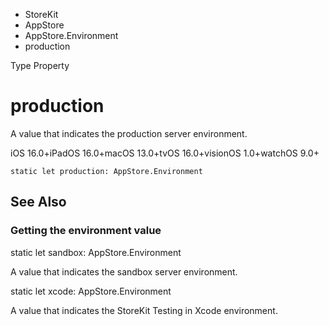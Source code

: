 

- StoreKit
- AppStore
- AppStore.Environment
-  production 

Type Property

# production

A value that indicates the production server environment.

iOS 16.0+iPadOS 16.0+macOS 13.0+tvOS 16.0+visionOS 1.0+watchOS 9.0+

``` source
static let production: AppStore.Environment
```

## See Also

### Getting the environment value

static let sandbox: AppStore.Environment

A value that indicates the sandbox server environment.

static let xcode: AppStore.Environment

A value that indicates the StoreKit Testing in Xcode environment.


